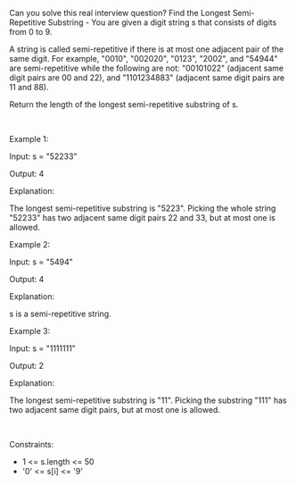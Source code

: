 Can you solve this real interview question? Find the Longest Semi-Repetitive Substring - You are given a digit string s that consists of digits from 0 to 9.

A string is called semi-repetitive if there is at most one adjacent pair of the same digit. For example, "0010", "002020", "0123", "2002", and "54944" are semi-repetitive while the following are not: "00101022" (adjacent same digit pairs are 00 and 22), and "1101234883" (adjacent same digit pairs are 11 and 88).

Return the length of the longest semi-repetitive substring of s.

 

Example 1:

Input: s = "52233"

Output: 4

Explanation:

The longest semi-repetitive substring is "5223". Picking the whole string "52233" has two adjacent same digit pairs 22 and 33, but at most one is allowed.

Example 2:

Input: s = "5494"

Output: 4

Explanation:

s is a semi-repetitive string.

Example 3:

Input: s = "1111111"

Output: 2

Explanation:

The longest semi-repetitive substring is "11". Picking the substring "111" has two adjacent same digit pairs, but at most one is allowed.

 

Constraints:

 * 1 <= s.length <= 50
 * '0' <= s[i] <= '9'